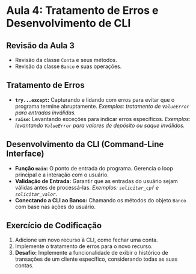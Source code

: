 # Aula 4: Tratamento de Erros e Desenvolvimento de CLI

## Revisão da Aula 3

* Revisão da classe `Conta` e seus métodos.
* Revisão da classe `Banco` e suas operações.

## Tratamento de Erros

* **`try...except`:** Capturando e lidando com erros para evitar que o programa termine abruptamente. _Exemplos: tratamento de `ValueError` para entradas inválidas._
* **`raise`:** Levantando exceções para indicar erros específicos. _Exemplos: levantando `ValueError` para valores de depósito ou saque inválidos._  

## Desenvolvimento da CLI (Command-Line Interface)

* **Função `main`:** O ponto de entrada do programa. Gerencia o loop principal e a interação com o usuário.
* **Validação de Entrada:** Garantir que as entradas do usuário sejam válidas antes de processá-las. _Exemplos: `solicitar_cpf` e `solicitar_valor`._
* **Conectando a CLI ao Banco:** Chamando os métodos do objeto `Banco` com base nas ações do usuário.

## Exercício de Codificação

1. Adicione um novo recurso à CLI, como fechar uma conta.
2. Implemente o tratamento de erros para o novo recurso.
3. **Desafio:** Implemente a funcionalidade de exibir o histórico de transações de um cliente específico, considerando todas as suas contas.